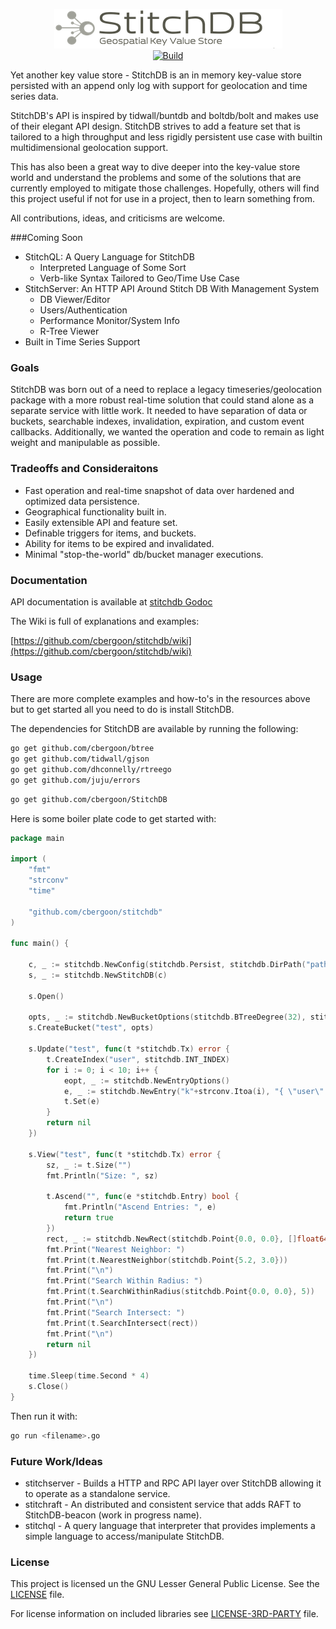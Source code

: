 <p align="center">
<img 
    src="logo.png" 
    width="365" height="63" border="0" alt="StitchDB">
<br>
<a href="https://travis-ci.org/cbergoon/stitchdb"><img src="https://travis-ci.org/cbergoon/StitchDB.svg?branch=master" alt="Build"></a>
</p>

Yet another key value store - StitchDB is an in memory key-value store persisted with an append only log with support for 
geolocation and time series data. 

StitchDB's API is inspired by tidwall/buntdb and boltdb/bolt and makes use of their elegant API design. StitchDB strives 
to add a feature set that is tailored to a high throughput and less rigidly persistent use case with builtin multidimensional
geolocation support. 

This has also been a great way to dive deeper into the key-value store world and understand the problems and some of the solutions that 
are currently employed to mitigate those challenges. Hopefully, others will find this project useful if not for use in a project, 
then to learn something from. 

All contributions, ideas, and criticisms are welcome.
 
###Coming Soon
* StitchQL: A Query Language for StitchDB
  * Interpreted Language of Some Sort
  * Verb-like Syntax Tailored to Geo/Time Use Case
* StitchServer: An HTTP API Around Stitch DB With Management System 
  * DB Viewer/Editor
  * Users/Authentication
  * Performance Monitor/System Info
  * R-Tree Viewer 
* Built in Time Series Support
  
### Goals
StitchDB was born out of a need to replace a legacy timeseries/geolocation package with a more robust real-time solution 
that could stand alone as a separate service with little work. It needed to have separation of data or buckets, searchable 
indexes, invalidation, expiration, and custom event callbacks. Additionally, we wanted the operation and code to remain as
light weight and manipulable as possible.
 
### Tradeoffs and Consideraitons
* Fast operation and real-time snapshot of data over hardened and optimized data persistence.
* Geographical functionality built in.
* Easily extensible API and feature set.
* Definable triggers for items, and buckets.
* Ability for items to be expired and invalidated. 
* Minimal "stop-the-world" db/bucket manager executions.
 
### Documentation

API documentation is available at [stitchdb Godoc](https://godoc.org/github.com/cbergoon/stitchdb)

The Wiki is full of explanations and examples:

[https://github.com/cbergoon/stitchdb/wiki](https://github.com/cbergoon/stitchdb/wiki)

### Usage

There are more complete examples and how-to's in the resources above but to get started all you need to do is install StitchDB. 

The dependencies for StitchDB are available by running the following:

```bash
go get github.com/cbergoon/btree
go get github.com/tidwall/gjson
go get github.com/dhconnelly/rtreego
go get github.com/juju/errors
```

```bash 
go get github.com/cbergoon/StitchDB
```

Here is some boiler plate code to get started with:  

```go
package main

import (
	"fmt"
	"strconv"
	"time"

	"github.com/cbergoon/stitchdb"
)

func main() {

	c, _ := stitchdb.NewConfig(stitchdb.Persist, stitchdb.DirPath("path/to/loc/"), stitchdb.Sync(stitchdb.MNGFREQ), stitchdb.ManageFrequency(1*time.Second), stitchdb.Developer, stitchdb.PerformanceMonitor, stitchdb.BucketFileMultLimit(10))
	s, _ := stitchdb.NewStitchDB(c)

	s.Open()

	opts, _ := stitchdb.NewBucketOptions(stitchdb.BTreeDegree(32), stitchdb.Geo)
	s.CreateBucket("test", opts)

	s.Update("test", func(t *stitchdb.Tx) error {
		t.CreateIndex("user", stitchdb.INT_INDEX)
		for i := 0; i < 10; i++ {
			eopt, _ := stitchdb.NewEntryOptions()
			e, _ := stitchdb.NewEntry("k"+strconv.Itoa(i), "{ \"user\":\""+strconv.Itoa(10-i)+"\", \"coords\": ["+strconv.Itoa(i)+", 3.0]}", true, eopt)
			t.Set(e)
		}
		return nil
	})

	s.View("test", func(t *stitchdb.Tx) error {
		sz, _ := t.Size("")
		fmt.Println("Size: ", sz)

		t.Ascend("", func(e *stitchdb.Entry) bool {
			fmt.Println("Ascend Entries: ", e)
			return true
		})
		rect, _ := stitchdb.NewRect(stitchdb.Point{0.0, 0.0}, []float64{10, 10})
		fmt.Print("Nearest Neighbor: ")
		fmt.Print(t.NearestNeighbor(stitchdb.Point{5.2, 3.0}))
		fmt.Print("\n")
		fmt.Print("Search Within Radius: ")
		fmt.Print(t.SearchWithinRadius(stitchdb.Point{0.0, 0.0}, 5))
		fmt.Print("\n")
		fmt.Print("Search Intersect: ")
		fmt.Print(t.SearchIntersect(rect))
		fmt.Print("\n")
		return nil
	})

	time.Sleep(time.Second * 4)
	s.Close()
}

```

Then run it with:
```bash
go run <filename>.go
```

<!---
### StitchDB Ecosystem
* [stitchserver](https://github.com/cbergoon/stitchd) - Builds a HTTP and RPC API layer over StitchDB allowing it to operate as a standalone service.
* [stitchraft](https://github.com/cbergoon/stitchraft) - An distributed and consistent service that adds RAFT to StitchDB-beacon (work in progress name).
* [stitchql](https://github.com/cbergoon/stitchql) - A query language that interpreter that provides implements a simple language to access/manipulate StitchDB.
-->

### Future Work/Ideas
* stitchserver - Builds a HTTP and RPC API layer over StitchDB allowing it to operate as a standalone service.
* stitchraft - An distributed and consistent service that adds RAFT to StitchDB-beacon (work in progress name).
* stitchql - A query language that interpreter that provides implements a simple language to access/manipulate StitchDB.

### License 

This project is licensed un the GNU Lesser General Public License. See the [LICENSE](https://github.com/cbergoon/stitchdb/blob/master/LICENSE) file. 

For license information on included libraries see [LICENSE-3RD-PARTY](https://github.com/cbergoon/stitchdb/blob/master/LICENSE-3RD=PARTY) file. 

